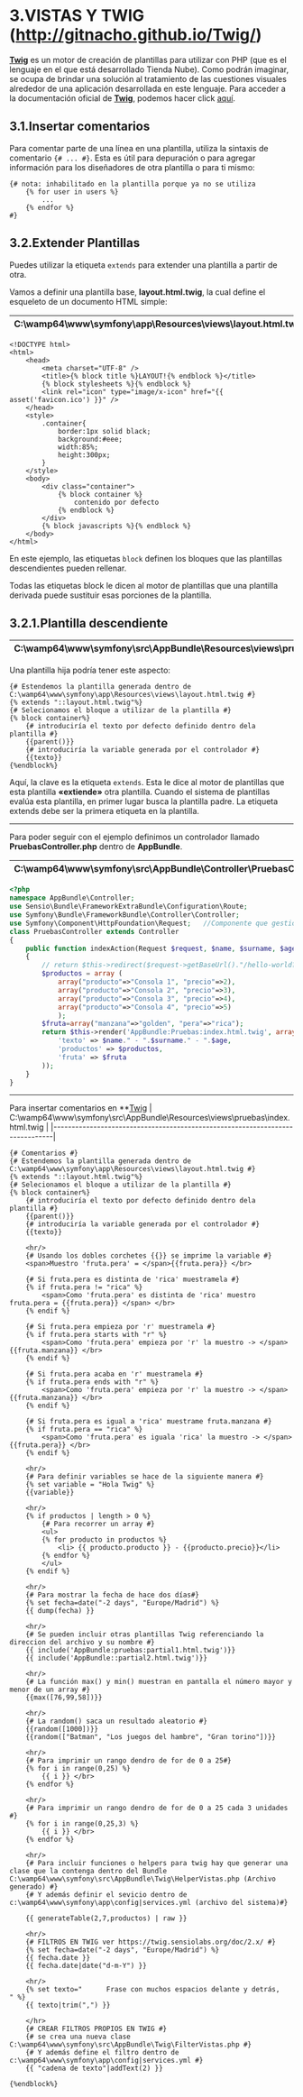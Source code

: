 3.VISTAS Y TWIG (http://gitnacho.github.io/Twig/)
===============

[**Twig**](https://twig.sensiolabs.org/) es un motor de creación de plantillas para utilizar con PHP (que es el lenguaje en el que está desarrollado Tienda Nube). Como podrán imaginar, se ocupa de brindar una solución al tratamiento de las cuestiones visuales alrededor de una aplicación desarrollada en este lenguaje.
Para acceder a la documentación oficial de [**Twig**](https://twig.sensiolabs.org/), podemos hacer click [aquí](https://twig.sensiolabs.org/doc/2.x/).

3.1.Insertar comentarios
------------------------

Para comentar parte de una línea en una plantilla, utiliza la sintaxis de comentario `{# ... #}`. Esta es útil para depuración o para agregar información para los diseñadores de otra plantilla o para ti mismo:
```twig
{# nota: inhabilitado en la plantilla porque ya no se utiliza
    {% for user in users %}
        ...
    {% endfor %}
#}
```

3.2.Extender Plantillas
-----------------------

Puedes utilizar la etiqueta `extends` para extender una plantilla a partir de otra.

Vamos a definir una plantilla base, **layout.html.twig**, la cual define el esqueleto de un documento HTML simple:

| C:\wamp64\www\symfony\app\Resources\views\layout.html.twig  |
|-------------------------------------------------------------|

```twig
<!DOCTYPE html>
<html> 
    <head>
        <meta charset="UTF-8" />
        <title>{% block title %}LAYOUT!{% endblock %}</title>
        {% block stylesheets %}{% endblock %}
        <link rel="icon" type="image/x-icon" href="{{ asset('favicon.ico') }}" />
    </head>
    <style>
        .container{
            border:1px solid black;
            background:#eee;
            width:85%;
            height:300px;
        }
    </style>
    <body>
        <div class="container">
            {% block container %}
                contenido por defecto
            {% endblock %}
        </div>
        {% block javascripts %}{% endblock %}
    </body>
</html>
```
En este ejemplo, las etiquetas `block` definen los bloques que las plantillas descendientes pueden rellenar.

Todas las etiquetas block le dicen al motor de plantillas que una plantilla derivada puede sustituir esas porciones de la plantilla.

3.2.1.Plantilla descendiente
----------------------------

| C:\wamp64\www\symfony\src\AppBundle\Resources\views\pruebas\index.html.twig  |
|------------------------------------------------------------------------------|

Una plantilla hija podría tener este aspecto:
```twig
{# Estendemos la plantilla generada dentro de C:\wamp64\www\symfony\app\Resources\views\layout.html.twig #}
{% extends "::layout.html.twig"%}
{# Selecionamos el bloque a utilizar de la plantilla #}
{% block container%}
	{# introduciría el texto por defecto definido dentro dela plantilla #}
	{{parent()}}
	{# introduciría la variable generada por el controlador #}
	{{texto}}
{%endblock%}
```
Aquí, la clave es la etiqueta `extends`. Esta le dice al motor de plantillas que esta plantilla **«extiende»** otra plantilla. Cuando el sistema de plantillas evalúa esta plantilla, en primer lugar busca la plantilla padre. La etiqueta extends debe ser la primera etiqueta en la plantilla.

---------------------------

Para poder seguir con el ejemplo definimos un controlador llamado **PruebasController.php** dentro de **AppBundle**.

| C:\wamp64\www\symfony\src\AppBundle\Controller\PruebasController.php  |
|-----------------------------------------------------------------------|

```php
<?php
namespace AppBundle\Controller;
use Sensio\Bundle\FrameworkExtraBundle\Configuration\Route;
use Symfony\Bundle\FrameworkBundle\Controller\Controller;
use Symfony\Component\HttpFoundation\Request;   //Componente que gestiona los enrutamientos
class PruebasController extends Controller
{
    public function indexAction(Request $request, $name, $surname, $age)
    {
        // return $this->redirect($request->getBaseUrl()."/hello-world?hola=true");
        $productos = array (
            array("producto"=>"Consola 1", "precio"=>2),
            array("producto"=>"Consola 2", "precio"=>3),
            array("producto"=>"Consola 3", "precio"=>4),
            array("producto"=>"Consola 4", "precio"=>5)
            );
        $fruta=array("manzana"=>"golden", "pera"=>"rica");
        return $this->render('AppBundle:Pruebas:index.html.twig', array(
            'texto' => $name." - ".$surname." - ".$age,
            'productos' => $productos,
            'fruta' => $fruta
        ));
    }
}
```

---------------------------










Para insertar comentarios en **[Twig]()
| C:\wamp64\www\symfony\src\AppBundle\Resources\views\pruebas\index.html.twig  |
|------------------------------------------------------------------------------|
```twig
{# Comentarios #}
{# Estendemos la plantilla generada dentro de C:\wamp64\www\symfony\app\Resources\views\layout.html.twig #}
{% extends "::layout.html.twig"%}
{# Selecionamos el bloque a utilizar de la plantilla #}
{% block container%}
	{# introduciría el texto por defecto definido dentro dela plantilla #}
	{{parent()}}
	{# introduciría la variable generada por el controlador #}
	{{texto}}
	
	<hr/>
	{# Usando los dobles corchetes {{}} se imprime la variable #}
	<span>Muestro 'fruta.pera' = </span>{{fruta.pera}} </br>
	
	{# Si fruta.pera es distinta de 'rica' muestramela #}
	{% if fruta.pera != "rica" %}
		<span>Como 'fruta.pera' es distinta de 'rica' muestro fruta.pera = {{fruta.pera}} </span> </br>
	{% endif %}

	{# Si fruta.pera empieza por 'r' muestramela #}
	{% if fruta.pera starts with "r" %}
		<span>Como 'fruta.pera' empieza por 'r' la muestro -> </span> {{fruta.manzana}} </br>
	{% endif %}

	{# Si fruta.pera acaba en 'r' muestramela #}
	{% if fruta.pera ends with "r" %}
		<span>Como 'fruta.pera' empieza por 'r' la muestro -> </span> {{fruta.manzana}} </br>
	{% endif %}

	{# Si fruta.pera es igual a 'rica' muestrame fruta.manzana #}
	{% if fruta.pera == "rica" %}
		<span>Como 'fruta.pera' es iguala 'rica' la muestro -> </span> {{fruta.pera}} </br>
	{% endif %}
	
	<hr/>
	{# Para definir variables se hace de la siguiente manera #}
	{% set variable = "Hola Twig" %}
	{{variable}}
	
	<hr/>
	{% if productos | length > 0 %}
		{# Para recorrer un array #}
		<ul>
		{% for producto in productos %}
			<li> {{ producto.producto }} - {{producto.precio}}</li>
		{% endfor %}
		</ul>
	{% endif %}

	<hr/>
	{# Para mostrar la fecha de hace dos días#}
	{% set fecha=date("-2 days", "Europe/Madrid") %}
	{{ dump(fecha) }}

	<hr/>
	{# Se pueden incluir otras plantillas Twig referenciando la direccion del archivo y su nombre #}
	{{ include('AppBundle:pruebas:partial1.html.twig')}}
	{{ include('AppBundle::partial2.html.twig')}}

	<hr/>
	{# La función max() y min() muestran en pantalla el número mayor y menor de un array #}
	{{max([76,99,58])}}

	<hr/>
	{# La random() saca un resultado aleatorio #}
	{{random([1000])}}
	{{random(["Batman", "Los juegos del hambre", "Gran torino"])}}
	
	<hr/>
	{# Para imprimir un rango dendro de for de 0 a 25#}
	{% for i in range(0,25) %}
		{{ i }} </br>
	{% endfor %}

	<hr/>
	{# Para imprimir un rango dendro de for de 0 a 25 cada 3 unidades #}
	{% for i in range(0,25,3) %}
		{{ i }} </br>
	{% endfor %}

	<hr/>
	{# Para incluir funciones o helpers para twig hay que generar una clase que la contenga dentro del Bundle C:\wamp64\www\symfony\src\AppBundle\Twig\HelperVistas.php (Archivo generado) #}
	{# Y además definir el sevicio dentro de c:\wamp64\www\symfony\app\config|services.yml (archivo del sistema)#}
	
	{{ generateTable(2,7,productos) | raw }}

	<hr/>
	{# FILTROS EN TWIG ver https://twig.sensiolabs.org/doc/2.x/ #}
	{% set fecha=date("-2 days", "Europe/Madrid") %}
	{{ fecha.date }}
	{{ fecha.date|date("d-m-Y") }}

	<hr/>
	{% set texto="      Frase con muchos espacios delante y detrás,       " %}
	{{ texto|trim(",") }}

	</hr>
	{# CREAR FILTROS PROPIOS EN TWIG #}
	{# se crea una nueva clase C:\wamp64\www\symfony\src\AppBundle\Twig\FilterVistas.php #}	
	{# Y además define el filtro dentro de c:\wamp64\www\symfony\app\config|services.yml #}
	{{ "cadena de texto"|addText(2) }}

{%endblock%}
```
